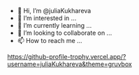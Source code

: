 - 👋 Hi, I’m @juliaKukhareva
- 👀 I’m interested in ...
- 🌱 I’m currently learning ...
- 💞️ I’m looking to collaborate on ...
- 📫 How to reach me ...

https://github-profile-trophy.vercel.app/?username=juliaKukhareva&theme=gruvbox
